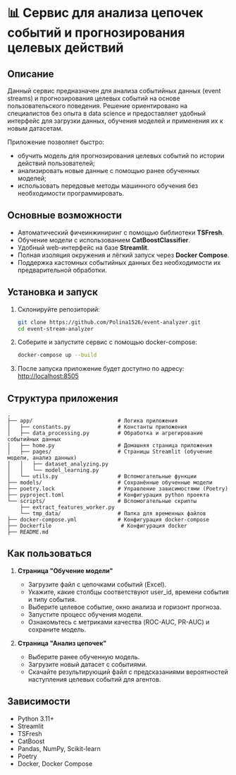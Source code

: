 # 📊 Сервис для анализа цепочек событий и прогнозирования целевых действий

## Описание

Данный сервис предназначен для анализа событийных данных (event streams) и прогнозирования целевых событий на основе пользовательского поведения. Решение ориентировано на специалистов без опыта в data science и предоставляет удобный интерфейс для загрузки данных, обучения моделей и применения их к новым датасетам.

Приложение позволяет быстро:

- обучить модель для прогнозирования целевых событий по истории действий пользователей;
- анализировать новые данные с помощью ранее обученных моделей;
- использовать передовые методы машинного обучения без необходимости программировать.

## Основные возможности

- Автоматический фичеинжиниринг с помощью библиотеки **TSFresh**.
- Обучение модели с использованием **CatBoostClassifier**.
- Удобный web-интерфейс на базе **Streamlit**.
- Полная изоляция окружения и лёгкий запуск через **Docker Compose**.
- Поддержка кастомных событийных данных без необходимости их предварительной обработки.

## Установка и запуск

1. Склонируйте репозиторий:

   ```bash
   git clone https://github.com/Polina1526/event-analyzer.git
   cd event-stream-analyzer
   ```

2. Соберите и запустите сервис с помощью docker-compose:

   ```bash
   docker-compose up --build
   ```

3. После запуска приложение будет доступно по адресу:  
   [http://localhost:8505](http://localhost:8505)

## Структура приложения

```
.
├── app/                           # Логика приложения
│   ├── constants.py               # Константы приложения
│   ├── data_processing.py         # Обработка и агрегирование событийных данных
│   ├── home.py                    # Домашняя страница приложения
│   ├── pages/                     # Страницы Streamlit (обучение модели, анализ данных)
│   │   ├── dataset_analyzing.py
│   │   └── model_learning.py
│   └── utils.py                   # Вспомогательные функции
├── models/                        # Сохранённые обученные модели
├── poetry.lock                    # Управление зависимостями (Poetry)
├── pyproject.toml                 # Конфигурация python проекта
└── scripts/                       # Вспомогательные скрипты
    ├── extract_features_worker.py
    └── tmp_data/                  # Папка для временных файлов
├── docker-compose.yml             # Конфигурация docker-compose
├── Dockerfile                      # Конфигурация docker
├── README.md
```

## Как пользоваться

1. **Страница "Обучение модели"**

   - Загрузите файл с цепочками событий (Excel).
   - Укажите, какие столбцы соответствуют user_id, времени события и типу события.
   - Выберите целевое событие, окно анализа и горизонт прогноза.
   - Запустите процесс обучения модели.
   - Ознакомьтесь с метриками качества (ROC-AUC, PR-AUC) и сохраните модель.

2. **Страница "Анализ цепочек"**
   - Выберите ранее обученную модель.
   - Загрузите новый датасет с событиями.
   - Скачайте результирующий файл с предсказаниями вероятностей наступления целевых событий для агентов.

## Зависимости

- Python 3.11+
- Streamlit
- TSFresh
- CatBoost
- Pandas, NumPy, Scikit-learn
- Poetry
- Docker, Docker Compose
